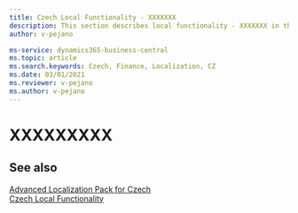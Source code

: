 ```yaml
---
title: Czech Local Functionality - XXXXXXX
description: This section describes local functionality - XXXXXXX in the Czech version of Business Central.
author: v-pejano

ms-service: dynamics365-business-central
ms.topic: article
ms.search.keywords: Czech, Finance, Localization, CZ
ms.date: 03/01/2021
ms.reviewer: v-pejano
ms.author: v-pejano
---
```


# XXXXXXXXX


## See also

[Advanced Localization Pack for Czech](ui-extensions-advanced-localization-pack-cz.md)  
[Czech Local Functionality](czech-local-functionality.md)  
